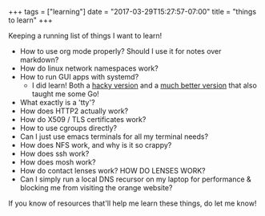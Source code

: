 +++
tags = ["learning"]
date = "2017-03-29T15:27:57-07:00"
title = "things to learn"
+++

Keeping a running list of things I want to learn! 

* How to use org mode properly? Should I use it for notes over markdown?
* How do linux network namespaces work?
* How to run GUI apps with systemd?
  * I did learn! Both a [hacky version](http://words.yuvi.in/post/systemd-gui-applications/) and a [much better version](http://words.yuvi.in/post/systemd-simple-containment/) that also taught me some Go!
* What exactly is a 'tty'?
* How does HTTP2 actually work?
* How do X509 / TLS certificates work?
* How to use cgroups directly?
* Can I just use emacs terminals for all my terminal needs?
* How does NFS work, and why is it so crappy?
* How does ssh work?
* How does mosh work?
* How do contact lenses work? HOW DO LENSES WORK?
* Can I simply run a local DNS recursor on my laptop for performance & blocking me from visiting the orange website?

If you know of resources that'll help me learn these things, do let me know!
